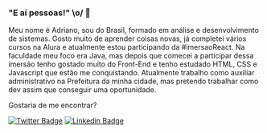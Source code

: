 ### "E aí pessoas!" \o/ 👋

Meu nome é Adriano, sou do Brasil, formado em análise e desenvolvimento de sistemas. Gosto muito de aprender coisas novas, já completei vários cursos na Alura e atualmente estou participando da #imersaoReact. Na faculdade meu foco era Java, mas depois que comecei a participar dessa imersão tenho gostado muito do Front-End e tenho estudado HTML, CSS e Javascript que estão me conquistando.
Atualmente trabalho como auxiliar administrativo na Prefeitura da minha cidade, mas pretendo trabalhar como dev assim que conseguir uma oportunidade.

Gostaria de me encontrar?

[![Twitter Badge](https://img.shields.io/badge/-Twitter-1ca0f1?style=flat-square&labelColor=1ca0f1&logo=twitter&logoColor=white&link=https://twitter.com/adriano_valenca)](https://twitter.com/adriano_valenca)
[![Linkedin Badge](https://img.shields.io/badge/-LinkedIn-blue?style=flat-square&logo=Linkedin&logoColor=white&link=https://www.linkedin.com/in/adriano-valenca-da-costa/)](https://www.linkedin.com/in/adriano-valenca-da-costa/)

<!--
**adriano-valenca/adriano-valenca** is a ✨ _special_ ✨ repository because its `README.md` (this file) appears on your GitHub profile.

Here are some ideas to get you started:

- 🔭 I’m currently working on ...
- 🌱 I’m currently learning ...
- 👯 I’m looking to collaborate on ...
- 🤔 I’m looking for help with ...
- 💬 Ask me about ...
- 📫 How to reach me: ...
- 😄 Pronouns: ...
- ⚡ Fun fact: ...
-->
